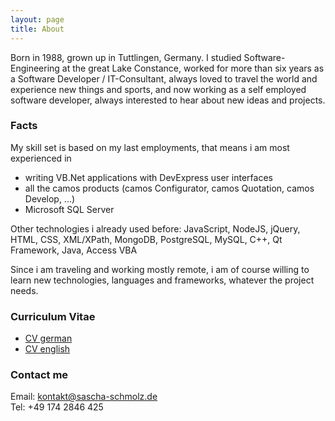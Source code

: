 ```yaml
---
layout: page
title: About
---
```


Born in 1988, grown up in Tuttlingen, Germany. I studied Software-Engineering at the great Lake Constance, worked for more than six years as a Software Developer / IT-Consultant, always loved to travel the world and experience new things and sports, and now working as a self employed software developer, always interested to hear about new ideas and projects.

### Facts
My skill set is based on my last employments, that means i am most experienced in 
 - writing VB.Net applications with DevExpress user interfaces 
 - all the camos products (camos Configurator, camos Quotation, camos Develop, ...)
 - Microsoft SQL Server

Other technologies i already used before:
JavaScript, NodeJS, jQuery, HTML, CSS, XML/XPath, MongoDB, PostgreSQL, MySQL, C++, Qt Framework, Java, Access VBA

Since i am traveling and working mostly remote, i am of course willing to learn new technologies, languages and frameworks, whatever the project needs.

### Curriculum Vitae
 - [CV german]({{site.url}}/documents/CV_ger.pdf)
 - [CV english]({{site.url}}/documents/CV_eng.pdf)

### Contact me
Email:  [kontakt@sascha-schmolz.de](mailto:kontakt@sascha-schmolz.de)  
Tel:    +49 174 2846 425
